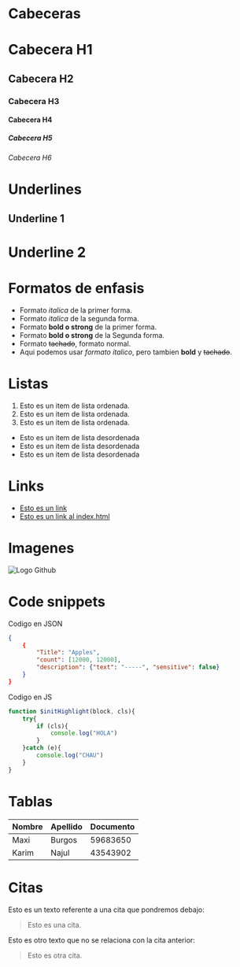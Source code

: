 # Cabeceras
# Cabecera H1
## Cabecera H2
### Cabecera H3
#### Cabecera H4
##### Cabecera H5
###### Cabecera H6


# Underlines
Underline 1
-

Underline 2
=


# Formatos de enfasis
- Formato *italica* de la primer forma.
- Formato _italica_ de la segunda forma.
- Formato **bold o strong** de la primer forma.
- Formato __bold o strong__ de la Segunda forma.
- Formato ~~tachado~~, formato normal.
- Aqui podemos usar *formato italico*, pero tambien **bold** y ~~tachado~~.

# Listas

1. Esto es un item de lista ordenada.
1. Esto es un item de lista ordenada.
1. Esto es un item de lista ordenada.
- Esto es un item de lista desordenada
- Esto es un item de lista desordenada
- Esto es un item de lista desordenada


# Links
- [Esto es un link](http://www.google.com)
- [Esto es un link al index.html](index.html)

# Imagenes
![Logo Github](https://cdn-icons-png.flaticon.com/512/25/25231.png)

# Code snippets
Codigo en JSON

```JSON
{
    {
        "Title": "Apples",
        "count": [12000, 12000],
        "description": {"text": "-----", "sensitive": false}
    }
}
```

Codigo en JS
```Javascript
function $initHighlight(block, cls){
    try{
        if (cls){
            console.log("HOLA")
        }
    }catch (e){
        console.log("CHAU")
    }
}
```

# Tablas
| Nombre | Apellido | Documento |
| - | - | - |
| Maxi | Burgos | 59683650 |
| Karim | Najul | 43543902 |

# Citas

Esto es un texto referente a una cita que pondremos debajo:
> Esto es una cita.

Esto es otro texto que no se relaciona con la cita anterior:
> Esto es otra cita.

